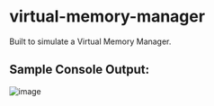 # virtual-memory-manager
Built to simulate a Virtual Memory Manager.

## Sample Console Output:
![image](https://user-images.githubusercontent.com/73214439/117526761-01723700-af7c-11eb-8e22-4e8a9e8ef362.png)
